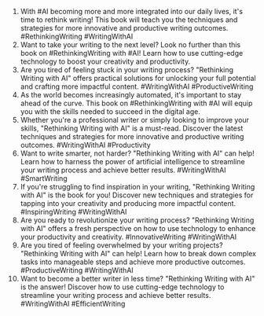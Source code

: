 1. With #AI becoming more and more integrated into our daily lives, it's time to rethink writing! This book will teach you the techniques and strategies for more innovative and productive writing outcomes. #RethinkingWriting #WritingWithAI
2. Want to take your writing to the next level? Look no further than this book on #RethinkingWriting with #AI! Learn how to use cutting-edge technology to boost your creativity and productivity.
3. Are you tired of feeling stuck in your writing process? "Rethinking Writing with AI" offers practical solutions for unlocking your full potential and crafting more impactful content. #WritingWithAI #ProductiveWriting
4. As the world becomes increasingly automated, it's important to stay ahead of the curve. This book on #RethinkingWriting with #AI will equip you with the skills needed to succeed in the digital age.
5. Whether you're a professional writer or simply looking to improve your skills, "Rethinking Writing with AI" is a must-read. Discover the latest techniques and strategies for more innovative and productive writing outcomes. #WritingWithAI #Productivity
6. Want to write smarter, not harder? "Rethinking Writing with AI" can help! Learn how to harness the power of artificial intelligence to streamline your writing process and achieve better results. #WritingWithAI #SmartWriting
7. If you're struggling to find inspiration in your writing, "Rethinking Writing with AI" is the book for you! Discover new techniques and strategies for tapping into your creativity and producing more impactful content. #InspiringWriting #WritingWithAI
8. Are you ready to revolutionize your writing process? "Rethinking Writing with AI" offers a fresh perspective on how to use technology to enhance your productivity and creativity. #InnovativeWriting #WritingWithAI
9. Are you tired of feeling overwhelmed by your writing projects? "Rethinking Writing with AI" can help! Learn how to break down complex tasks into manageable steps and achieve more productive outcomes. #ProductiveWriting #WritingWithAI
10. Want to become a better writer in less time? "Rethinking Writing with AI" is the answer! Discover how to use cutting-edge technology to streamline your writing process and achieve better results. #WritingWithAI #EfficientWriting
